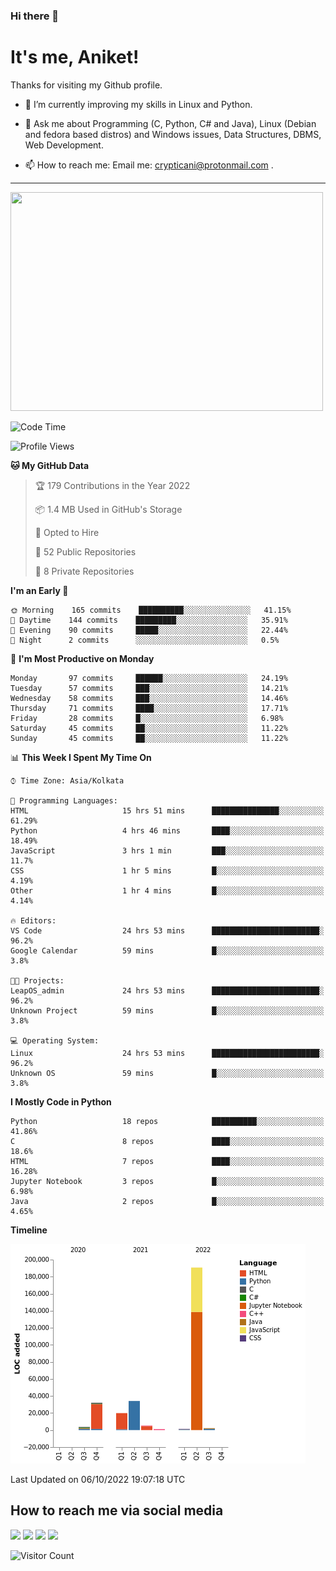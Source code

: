 ### Hi there 👋

   # It's me, Aniket!
   Thanks for visiting my Github profile.

<!--
**crypticani/crypticani** is a ✨ _special_ ✨ repository because its `README.md` (this file) appears on your GitHub profile. -->

- 🌱 I’m currently improving my skills in Linux and Python.

- 💬 Ask me about Programming (C, Python, C# and Java), Linux (Debian and fedora based distros) and Windows issues, Data Structures, DBMS, Web Development.

- 📫 How to reach me: Email me: crypticani@protonmail.com .

---

<a href="#"><img src="https://github-readme-stats.vercel.app/api?username=crypticani&show_icons=true&hide_border=false&layout=default&theme=dracula&count_private=true" width="500" height="350"></a>

<!--START_SECTION:waka-->
![Code Time](http://img.shields.io/badge/Code%20Time-143%20hrs%2032%20mins-blue)

![Profile Views](http://img.shields.io/badge/Profile%20Views-5-blue)

**🐱 My GitHub Data** 

> 🏆 179 Contributions in the Year 2022
 > 
> 📦 1.4 MB Used in GitHub's Storage 
 > 
> 💼 Opted to Hire
 > 
> 📜 52 Public Repositories 
 > 
> 🔑 8 Private Repositories  
 > 
**I'm an Early 🐤** 

```text
🌞 Morning    165 commits    ██████████░░░░░░░░░░░░░░░   41.15% 
🌆 Daytime    144 commits    █████████░░░░░░░░░░░░░░░░   35.91% 
🌃 Evening    90 commits     █████░░░░░░░░░░░░░░░░░░░░   22.44% 
🌙 Night      2 commits      ░░░░░░░░░░░░░░░░░░░░░░░░░   0.5%

```
📅 **I'm Most Productive on Monday** 

```text
Monday       97 commits     ██████░░░░░░░░░░░░░░░░░░░   24.19% 
Tuesday      57 commits     ███░░░░░░░░░░░░░░░░░░░░░░   14.21% 
Wednesday    58 commits     ███░░░░░░░░░░░░░░░░░░░░░░   14.46% 
Thursday     71 commits     ████░░░░░░░░░░░░░░░░░░░░░   17.71% 
Friday       28 commits     █░░░░░░░░░░░░░░░░░░░░░░░░   6.98% 
Saturday     45 commits     ██░░░░░░░░░░░░░░░░░░░░░░░   11.22% 
Sunday       45 commits     ██░░░░░░░░░░░░░░░░░░░░░░░   11.22%

```


📊 **This Week I Spent My Time On** 

```text
⌚︎ Time Zone: Asia/Kolkata

💬 Programming Languages: 
HTML                     15 hrs 51 mins      ███████████████░░░░░░░░░░   61.29% 
Python                   4 hrs 46 mins       ████░░░░░░░░░░░░░░░░░░░░░   18.49% 
JavaScript               3 hrs 1 min         ███░░░░░░░░░░░░░░░░░░░░░░   11.7% 
CSS                      1 hr 5 mins         █░░░░░░░░░░░░░░░░░░░░░░░░   4.19% 
Other                    1 hr 4 mins         █░░░░░░░░░░░░░░░░░░░░░░░░   4.14%

🔥 Editors: 
VS Code                  24 hrs 53 mins      ████████████████████████░   96.2% 
Google Calendar          59 mins             █░░░░░░░░░░░░░░░░░░░░░░░░   3.8%

🐱‍💻 Projects: 
LeapOS_admin             24 hrs 53 mins      ████████████████████████░   96.2% 
Unknown Project          59 mins             █░░░░░░░░░░░░░░░░░░░░░░░░   3.8%

💻 Operating System: 
Linux                    24 hrs 53 mins      ████████████████████████░   96.2% 
Unknown OS               59 mins             █░░░░░░░░░░░░░░░░░░░░░░░░   3.8%

```

**I Mostly Code in Python** 

```text
Python                   18 repos            ██████████░░░░░░░░░░░░░░░   41.86% 
C                        8 repos             ████░░░░░░░░░░░░░░░░░░░░░   18.6% 
HTML                     7 repos             ████░░░░░░░░░░░░░░░░░░░░░   16.28% 
Jupyter Notebook         3 repos             █░░░░░░░░░░░░░░░░░░░░░░░░   6.98% 
Java                     2 repos             █░░░░░░░░░░░░░░░░░░░░░░░░   4.65%

```


**Timeline**

![Chart not found](https://raw.githubusercontent.com/crypticani/crypticani/master/charts/bar_graph.png) 


 Last Updated on 06/10/2022 19:07:18 UTC
<!--END_SECTION:waka-->

## How to reach me via social media
<p>
<a href="https://www.linkedin.com/in/crypticani/"><img src="https://img.shields.io/badge/-LinkedIn-blue?&style=for-the-badge&logo=linkedin&logoColor=white" height=30></a> 
<a href="https://twitter.com/crypticani"><img src="https://img.shields.io/badge/twitter-%231DA1F2.svg?&style=for-the-badge&logo=twitter&logoColor=white" height=30></a> 
<a href="https://www.quora.com/profile/Cryptic-Ani"><img src="https://img.shields.io/badge/-Quora-critical?&style=for-the-badge&logo=quora&logoColor=white" height=30></a>   
<a href="https://t.me/crypticani"><img src="https://img.shields.io/badge/-Telegram-informational?&style=for-the-badge&logo=telegram&logoColor=white" height=30></a> 

</p>

![Visitor Count](https://profile-counter.glitch.me/{crypticani}/count.svg)
